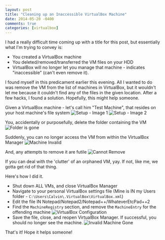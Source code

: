 ```yaml
---
layout: post
title: "Cleaning up an Inaccessible VirtualBox Machine"
date: 2014-05-20 -0400
comments: true
categories: [virtualbox]
---
```


I had a really difficult time coming up with a title for this post, but essentially what I'm trying to convey is:

* You created a VirtualBox machine
* You deleted/removed/transferred the VM files on your HDD
* VirtualBox will no longer let you manage that machine - indicates "inaccessible" (can't even remove it).

I found myself in this predicament earlier this evening. All I wanted to do was remove the VM from the list of machines in VirtualBox, but it wouldn't let me because it couldn't find any of the files in the given location. After a few hacks, I found a solution. Hopefully, this might help someone.

Given a VirtualBox machine - let's call him "Test Machine", that resides on your host machine's file system
![Setup - Image 1](https://www.calvinallen.net/images/2015/cleaning-up-an-inaccessible-virtualbox-machine/TheSetup.png)
![Setup - Image 2](https://www.calvinallen.net/images/2015/cleaning-up-an-inaccessible-virtualbox-machine/TheSetup2.png)

You, accidentally or purposefully, delete the folder containing the VM
![Folder is gone](https://www.calvinallen.net/images/2015/cleaning-up-an-inaccessible-virtualbox-machine/FolderRemoved.png)

Suddenly, you can no longer access the VM from within the VirtualBox Manager
![Machine Invalid](https://www.calvinallen.net/images/2015/cleaning-up-an-inaccessible-virtualbox-machine/MachineNowInvalid.png)

And, any attempts to remove it are futile
![Cannot Remove](https://www.calvinallen.net/images/2015/cleaning-up-an-inaccessible-virtualbox-machine/CannotRemove.png)

If you can deal with the 'clutter' of an orphaned VM, yay. If not, like me, we gotta get rid of that thing. 

Here's how I did it. 

* Shut down ALL VMs, and close VirtualBox Manager 
* Navigate to your personal VirtualBox settings file (Mine is IN my Users folder - `C:\Users\Calvin\.VirtualBox\VirtualBox.xml`) 
* Edit the file IN Notepad/Notepad2/Notepad++/WhateverEtcPad++2
* Find the `MachineRegistry` section, and remove the `MachineEntry` for the offending machine
![VirtualBox Configuration](https://www.calvinallen.net/images/2015/cleaning-up-an-inaccessible-virtualbox-machine/VirtualBox-Configuration.png)
* Save the file, close, and reopen VirtualBox Manager. If successful, you should no longer see the machine.
![Invalid Machine Gone](https://www.calvinallen.net/images/2015/cleaning-up-an-inaccessible-virtualbox-machine/InvalidMachineGone.png)

That's it! Hope it helps someone! 